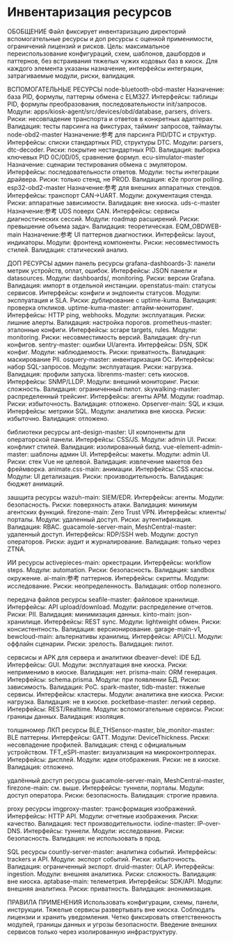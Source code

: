 # Инвентаризация ресурсов

ОБОБЩЕНИЕ
Файл фиксирует инвентаризацию директорий вспомогательные ресурсы и доп ресурсы с оценкой применимости, ограничений лицензий и рисков. Цель: максимальное переиспользование конфигураций, схем, шаблонов, дашбордов и паттернов, без встраивания тяжелых чужих кодовых баз в киоск. Для каждого элемента указаны назначение, интерфейсы интеграции, затрагиваемые модули, риски, валидация.

ВСПОМОГАТЕЛЬНЫЕ РЕСУРСЫ
node-bluetooth-obd-master
Назначение: база PID, формулы, паттерны обмена с ELM327. Интерфейсы: таблицы PID, формулы преобразования, последовательности init/запросов. Модули: apps/kiosk-agent/src/devices/obd/database, parsers, drivers. Риски: несовпадение транспорта и ответов в конкретных адаптерах. Валидация: тесты парсинга на фикстурах, тайминг запросов, таймауты.
node-obd2-master
Назначение:参考 для парсинга PID/DTC и структур. Интерфейсы: списки стандартных PID, структуры DTC. Модули: parsers, dtc-decoder. Риски: покрытие нестандартных PID. Валидация: выборка ключевых PID 0C/0D/05, сравнение формул.
ecu-simulator-master
Назначение: сценарии тестирования обмена с эмулятором. Интерфейсы: последовательности ответов. Модули: тесты интеграции драйвера. Риски: только стенд, не PROD. Валидация: e2e прогон polling.
esp32-obd2-master
Назначение:参考 для внешних аппаратных стендов. Интерфейсы: транспорт CAN→UART. Модули: документация стенда. Риски: аппаратные зависимости. Валидация: вне киоска.
uds-c-master
Назначение:参考 UDS поверх CAN. Интерфейсы: сервисы диагностических сессий. Модули: roadmap расширений. Риски: превышение объема задач. Валидация: теоретическая.
EQM_OBDWEB-main
Назначение:参考 UI паттернов диагностики. Интерфейсы: layout, индикаторы. Модули: фронтенд компоненты. Риски: несовместимость стилей. Валидация: статический анализ.

ДОП РЕСУРСЫ
админ панель ресурсы
grafana-dashboards-3: панели метрик устройств, оплат, ошибок. Интерфейсы: JSON панели и datasources. Модули: dashboards/, monitoring. Риски: версии Grafana. Валидация: импорт в отдельной инстанции.
openstatus-main: статусы сервисов. Интерфейсы: конфиги и эндпоинты статусов. Модули: эксплуатация и SLA. Риски: дублирование с uptime-kuma. Валидация: проверка откликов.
uptime-kuma-master: аптайм-мониторинг. Интерфейсы: HTTP ping, webhooks. Модули: эксплуатация. Риски: лишние алерты. Валидация: настройка порогов.
prometheus-master: эталонные конфиги. Интерфейсы: scrape targets, rules. Модули: monitoring. Риски: несовместимость версий. Валидация: dry-run конфигов.
sentry-master: ошибки UI/агента. Интерфейсы: DSN, SDK конфиг. Модули: наблюдаемость. Риски: приватность. Валидация: маскирование PII.
osquery-master: инвентаризация ОС. Интерфейсы: набор SQL-запросов. Модули: эксплуатация. Риски: нагрузка. Валидация: профили запуска.
librenms-master: сеть киосков. Интерфейсы: SNMP/LLDP. Модули: внешний мониторинг. Риски: сложность. Валидация: ограниченный пилот.
skywalking-master: распределенный трейсинг. Интерфейсы: агенты APM. Модули: roadmap. Риски: избыточность. Валидация: отложено.
Opserver-main: SQL и кэши. Интерфейсы: метрики SQL. Модули: аналитика вне киоска. Риски: избыточно. Валидация: отложено.

библиотеки ресурсы
ant-design-master: UI компоненты для операторской панели. Интерфейсы: CSS/JS. Модули: admin UI. Риски: конфликт стилей. Валидация: изолированный билд.
vue-element-admin-master: шаблоны админ UI. Интерфейсы: макеты. Модули: admin UI. Риски: стек Vue не целевой. Валидация: извлечение макетов без фреймворка.
animate.css-main: анимации. Интерфейсы: CSS классы. Модули: UI детализация. Риски: производительность. Валидация: бюджет анимаций.

зашщита ресурсы
wazuh-main: SIEM/EDR. Интерфейсы: агенты. Модули: безопасность. Риски: поверхность атаки. Валидация: минимум агентских функций.
firezone-main: Zero Trust VPN. Интерфейсы: клиенты/порталы. Модули: удаленный доступ. Риски: аутентификация. Валидация: RBAC.
guacamole-server-main, MeshCentral-master: удаленный доступ. Интерфейсы: RDP/SSH web. Модули: доступ операторов. Риски: аудит и журналирование. Валидация: только через ZTNA.

ИИ ресурсы
activepieces-main: оркестрации. Интерфейсы: workflow steps. Модули: automation. Риски: безопасность. Валидация: sandbox окружение.
ai-main:参考 паттернов. Интерфейсы: скрипты. Модули: исследование. Риски: неопределенность. Валидация: отбор полезного.

передача файлов ресурсы
seafile-master: файловое хранилище. Интерфейсы: API upload/download. Модули: распределение отчетов. Риски: PII. Валидация: минимизация данных.
kinto-main: json-хранилище. Интерфейсы: REST sync. Модули: lightweight обмен. Риски: консистентность. Валидация: версионирование.
garage-main-v1, bewcloud-main: альтернативы хранилищ. Интерфейсы: API/CLI. Модули: оффлайн сценарии. Риски: зрелость. Валидация: пилот.

сервсисы и APK для сервера и аналитики
dbeaver-devel: IDE БД. Интерфейсы: GUI. Модули: эксплуатация вне киоска. Риски: неприменимо в киоске. Валидация: нет.
prisma-main: ORM генерация. Интерфейсы: schema.prisma. Модули: при появлении БД. Риски: зависимость. Валидация: PoC.
spark-master, tidb-master: тяжелые сервисы. Интерфейсы: кластеры. Модули: аналитика вне киоска. Риски: нагрузка. Валидация: не в киоске.
pocketbase-master: легкий сервер. Интерфейсы: REST/Realtime. Модули: вспомогательные сервисы. Риски: границы данных. Валидация: изоляция.

толщиномер ЛКП ресурсы
BLE_THSensor-master, ble_monitor-master: BLE паттерны. Интерфейсы: GATT. Модули: DeviceThickness. Риски: несовпадение профилей. Валидация: стенд с официальным устройством.
TFT_eSPI-master: визуализация на микроконтроллерах. Интерфейсы: дисплей. Модули: идеи отображения. Риски: не в киоске. Валидация: отложено.

удалённый доступ ресурсы
guacamole-server-main, MeshCentral-master, firezone-main: см. выше. Интерфейсы: туннели, порталы. Модули: доступ оператора. Риски: безопасность. Валидация: строгие правила.

proxy ресурсы
imgproxy-master: трансформация изображений. Интерфейсы: HTTP API. Модули: отчетные изображения. Риски: качество. Валидация: тест производительности.
iodine-master: IP-over-DNS. Интерфейсы: туннели. Модули: исследование. Риски: безопасность. Валидация: не использовать в прод.

SQL ресурсы
countly-server-master: аналитика событий. Интерфейсы: trackers и API. Модули: экспорт событий. Риски: избыточность. Валидация: ограниченный экспорт.
druid-master: OLAP. Интерфейсы: ingestion. Модули: внешняя аналитика. Риски: сложность. Валидация: вне киоска.
aptabase-main: телеметрия. Интерфейсы: SDK/API. Модули: внешняя аналитика. Риски: приватность. Валидация: анонимизация.

ПРАВИЛА ПРИМЕНЕНИЯ
Использовать конфигурации, схемы, панели, инструкции. Тяжелые сервисы развертывать вне киоска. Соблюдать лицензии и хранить уведомления. Четко фиксировать ответственность модулей, границы данных и угрозы безопасности. Введение внешних сервисов только через изолированную инфраструктуру.
